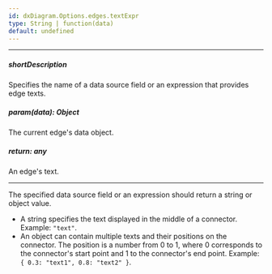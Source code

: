 ```yaml
---
id: dxDiagram.Options.edges.textExpr
type: String | function(data)
default: undefined
---
```

---
##### shortDescription
Specifies the name of a data source field or an expression that provides edge texts.

##### param(data): Object
The current edge's data object.

##### return: any
An edge's text.

---
The specified data source field or an expression should return a string or object value.

- A string specifies the text displayed in the middle of a connector. 
    Example: `"text"`.
- An object can contain multiple texts and their positions on the connector. The position is a number from 0 to 1, where 0 corresponds to the connector's start point and 1 to the connector's end point.
    Example: `{ 0.3: "text1", 0.8: "text2" }`.
